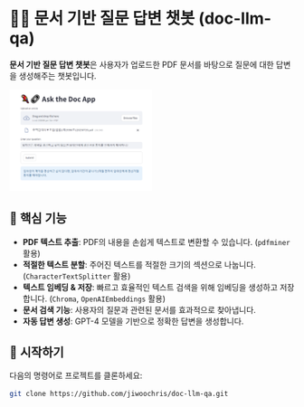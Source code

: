 # 🦜🔗 문서 기반 질문 답변 챗봇 (doc-llm-qa)

**문서 기반 질문 답변 챗봇**은 사용자가 업로드한 PDF 문서를 바탕으로 질문에 대한 답변을 생성해주는 챗봇입니다.

<img src="asset/demo.png" alt="Ask the Doc 앱 데모" width="50%">


## 🌟 **핵심 기능**

- **PDF 텍스트 추출**: PDF의 내용을 손쉽게 텍스트로 변환할 수 있습니다. (`pdfminer` 활용)
- **적절한 텍스트 분할**: 주어진 텍스트를 적절한 크기의 섹션으로 나눕니다. (`CharacterTextSplitter` 활용)
- **텍스트 임베딩 & 저장**: 빠르고 효율적인 텍스트 검색을 위해 임베딩을 생성하고 저장합니다. (`Chroma`, `OpenAIEmbeddings` 활용)
- **문서 검색 기능**: 사용자의 질문과 관련된 문서를 효과적으로 찾아냅니다.
- **자동 답변 생성**: GPT-4 모델을 기반으로 정확한 답변을 생성합니다.

## 🚀 **시작하기**

다음의 명령어로 프로젝트를 클론하세요:

```bash
git clone https://github.com/jiwoochris/doc-llm-qa.git
```
